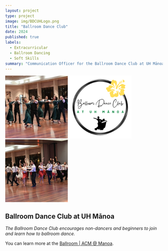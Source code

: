 ```yaml
---
layout: project
type: project
image: img/BDCUHLogo.png
title: "Ballroom Dance Club"
date: 2024 
published: true
labels:
  - Extracurricular
  - Ballroom Dancing
  - Soft Skills
summary: "Communication Officer for the Ballroom Dance Club at UH Mānoa"
---
```


<div class="text-center p-4">
  <img width="200px" src="../img/project_bdcuhm1.jpg" class="img-thumbnail" >
  <img width="200px" src="../img/BDCUHLogo.png" class="img-thumbnail" >
  <img width="200px" src="../img/project_bdcuhm2.jpg" class="img-thumbnail" >
</div>

## Ballroom Dance Club at UH Mānoa

*The Ballroom Dance Club encourages non-dancers and beginners to join and learn how to ballroom dance.*



You can learn more at the [Ballroom | ACM @ Manoa]("https://acmmanoa.org/pages/clubs/ballroom/").
